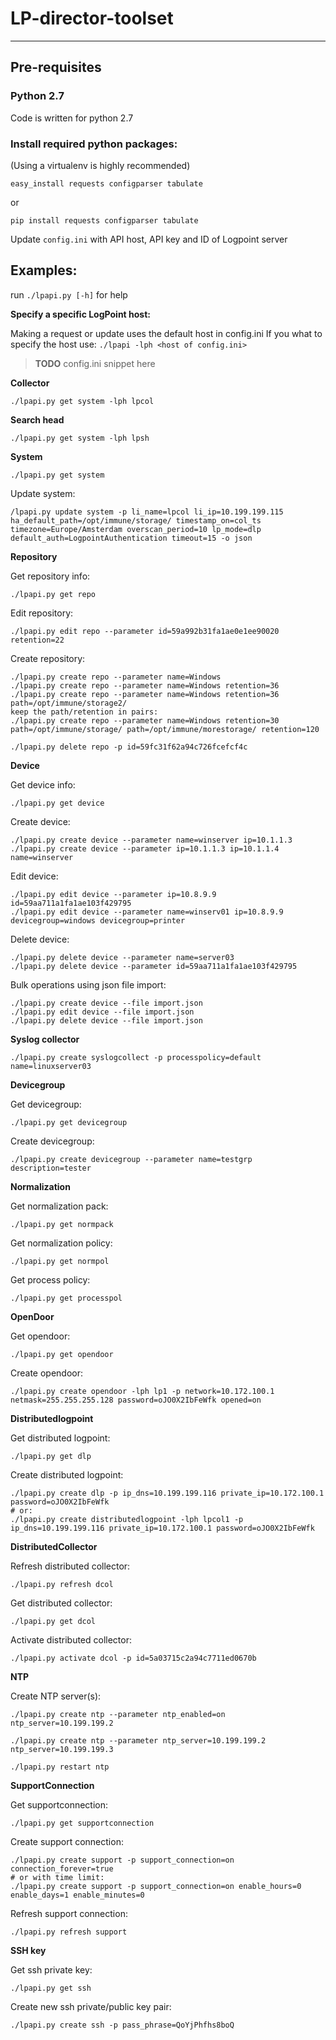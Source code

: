 # LP-director-toolset
---
## Pre-requisites

### Python 2.7

Code is written for python 2.7

### Install required python packages:

(Using a virtualenv is highly recommended)

```
easy_install requests configparser tabulate
```
or
```
pip install requests configparser tabulate
```

Update `config.ini` with API host, API key and ID of Logpoint server

## Examples:

run `./lpapi.py [-h]` for help

**Specify a specific LogPoint host:**

Making a request or update uses the default host in config.ini
If you what to specify the host use: `./lpapi -lph <host of config.ini>`

> **TODO** config.ini snippet here

**Collector**

`./lpapi.py get system -lph lpcol`

**Search head**

`./lpapi.py get system -lph lpsh`

**System**

`./lpapi.py get system`

Update system:
```
/lpapi.py update system -p li_name=lpcol li_ip=10.199.199.115 ha_default_path=/opt/immune/storage/ timestamp_on=col_ts timezone=Europe/Amsterdam overscan_period=10 lp_mode=dlp default_auth=LogpointAuthentication timeout=15 -o json
````

**Repository**

Get repository info:

`./lpapi.py get repo`

Edit repository:

`./lpapi.py edit repo --parameter id=59a992b31fa1ae0e1ee90020 retention=22`

Create repository:
```
./lpapi.py create repo --parameter name=Windows
./lpapi.py create repo --parameter name=Windows retention=36
./lpapi.py create repo --parameter name=Windows retention=36 path=/opt/immune/storage2/
keep the path/retention in pairs:
./lpapi.py create repo --parameter name=Windows retention=30 path=/opt/immune/storage/ path=/opt/immune/morestorage/ retention=120
```

`./lpapi.py delete repo -p id=59fc31f62a94c726fcefcf4c`

**Device**

Get device info:

`./lpapi.py get device`

Create device:
```
./lpapi.py create device --parameter name=winserver ip=10.1.1.3
./lpapi.py create device --parameter ip=10.1.1.3 ip=10.1.1.4 name=winserver
```

Edit device:

```
./lpapi.py edit device --parameter ip=10.8.9.9 id=59aa711a1fa1ae103f429795
./lpapi.py edit device --parameter name=winserv01 ip=10.8.9.9 devicegroup=windows devicegroup=printer
```

Delete device:

```
./lpapi.py delete device --parameter name=server03
./lpapi.py delete device --parameter id=59aa711a1fa1ae103f429795
```

Bulk operations using json file import:

```
./lpapi.py create device --file import.json
./lpapi.py edit device --file import.json
./lpapi.py delete device --file import.json
```

**Syslog collector**

`./lpapi.py create syslogcollect -p processpolicy=default name=linuxserver03`

**Devicegroup**

Get devicegroup:

`./lpapi.py get devicegroup`

Create devicegroup:

`./lpapi.py create devicegroup --parameter name=testgrp description=tester`

**Normalization**

Get normalization pack:

`./lpapi.py get normpack`

Get normalization policy:

`./lpapi.py get normpol`

Get process policy:

`./lpapi.py get processpol`

**OpenDoor**

Get opendoor:

`./lpapi.py get opendoor`

Create opendoor:

`./lpapi.py create opendoor -lph lp1 -p network=10.172.100.1 netmask=255.255.255.128 password=oJO0X2IbFeWfk opened=on`

**Distributedlogpoint**

Get distributed logpoint:

`./lpapi.py get dlp`

Create distributed logpoint:

```
./lpapi.py create dlp -p ip_dns=10.199.199.116 private_ip=10.172.100.1 password=oJO0X2IbFeWfk
# or:
./lpapi.py create distributedlogpoint -lph lpcol1 -p ip_dns=10.199.199.116 private_ip=10.172.100.1 password=oJO0X2IbFeWfk
```

**DistributedCollector**

Refresh distributed collector:

`./lpapi.py refresh dcol`

Get distributed collector:

`./lpapi.py get dcol`

Activate distributed collector:

`./lpapi.py activate dcol -p id=5a03715c2a94c7711ed0670b`

**NTP**

Create NTP server(s):

```
./lpapi.py create ntp --parameter ntp_enabled=on ntp_server=10.199.199.2

./lpapi.py create ntp --parameter ntp_server=10.199.199.2 ntp_server=10.199.199.3

./lpapi.py restart ntp
```

**SupportConnection**

Get supportconnection:

`./lpapi.py get supportconnection`

Create support connection:

```
./lpapi.py create support -p support_connection=on connection_forever=true
# or with time limit:
./lpapi.py create support -p support_connection=on enable_hours=0 enable_days=1 enable_minutes=0
```

Refresh support connection:

`./lpapi.py refresh support`

**SSH key**

Get ssh private key:

`./lpapi.py get ssh`

Create new ssh private/public key pair:

`./lpapi.py create ssh -p pass_phrase=QoYjPhfhs8boQ`
